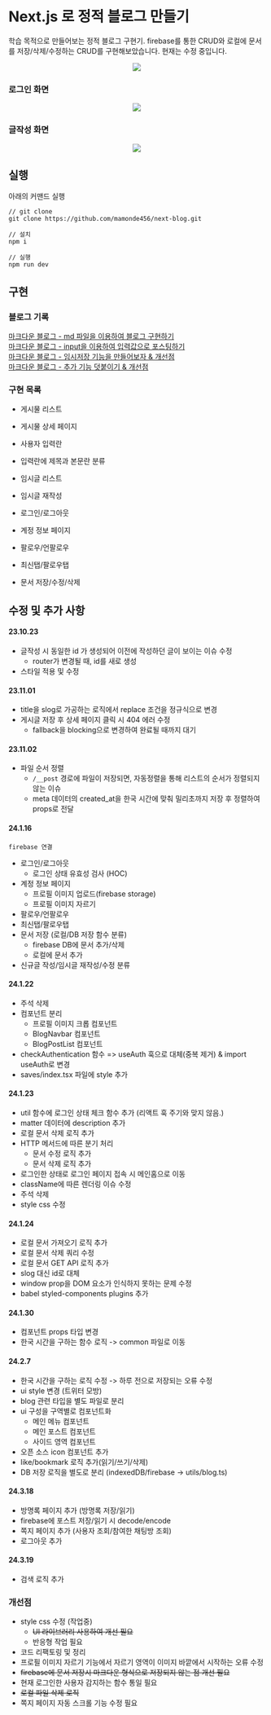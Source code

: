 # Next.js 로 정적 블로그 만들기

학습 목적으로 만들어보는 정적 블로그 구현기.
firebase를 통한 CRUD와 로컬에 문서를 저장/삭제/수정하는 CRUD를 구현해보았습니다.
현재는 수정 중입니다.

<p align="center">
<img src="https://github.com/mamonde456/next-blog/assets/81732659/06b8adf6-6049-4c56-8e25-403228c0500c" />
</p>

### 로그인 화면

<p align="center">
<img src="https://github.com/mamonde456/next-blog/assets/81732659/37bf99a7-ea92-4dd2-8328-8e081311ed89" />
</p>

### 글작성 화면

<p align="center">
<img src="https://github.com/mamonde456/next-blog/assets/81732659/1661ee0d-d675-4b0c-b2b4-ed7a809bfdf4" />
</p>

## 실행

아래의 커맨드 실행

```
// git clone
git clone https://github.com/mamonde456/next-blog.git

// 설치
npm i

// 실행
npm run dev

```

## 구현

### 블로그 기록

[마크다운 블로그 - md 파일을 이용하여 블로그 구현하기](https://velog.io/@mamonde456/Next로-마크다운-블로그를-만들어보자-1)<br/>
[마크다운 블로그 - input을 이용하여 입력값으로 포스팅하기](https://velog.io/@mamonde456/Next로-마크다운-블로그를-만들어보자-2)<br/>
[마크다운 블로그 - 임시저장 기능을 만들어보자 & 개선점](https://velog.io/@mamonde456/Next로-마크다운-블로그를-만들어보자-3)<br/>
[마크다운 블로그 - 추가 기능 덧붙이기 & 개선점](https://velog.io/@mamonde456/Next로-마크다운-블로그를-만들어보자-3)<br/>

### 구현 목록

- 게시물 리스트
- 게시물 상세 페이지
- 사용자 입력란
- 입력란에 제목과 본문란 분류
- 임시글 리스트
- 임시글 재작성

- 로그인/로그아웃
- 계정 정보 페이지
- 팔로우/언팔로우
- 최신탭/팔로우탭
- 문서 저장/수정/삭제

## 수정 및 추가 사항

#### 23.10.23

- 글작성 시 동일한 id 가 생성되어 이전에 작성하던 글이 보이는 이슈 수정
  - router가 변경될 때, id를 새로 생성
- 스타일 적용 및 수정

#### 23.11.01

- title을 slog로 가공하는 로직에서 replace 조건을 정규식으로 변경
- 게시글 저장 후 상세 페이지 클릭 시 404 에러 수정
  - fallback을 blocking으로 변경하여 완료될 때까지 대기

#### 23.11.02

- 파일 순서 정렬
  - `/__post` 경로에 파일이 저장되면, 자동정렬을 통해 리스트의 순서가 정렬되지 않는 이슈
  - meta 데이터의 created_at을 한국 시간에 맞춰 밀리초까지 저장 후 정렬하여 props로 전달

#### 24.1.16

`firebase 연결`

- 로그인/로그아웃
  - 로그인 상태 유효성 검사 (HOC)
- 계정 정보 페이지
  - 프로필 이미지 업로드(firebase storage)
  - 프로필 이미지 자르기
- 팔로우/언팔로우
- 최신탭/팔로우탭
- 문서 저장 (로컬/DB 저장 함수 분류)
  - firebase DB에 문서 추가/삭제
  - 로컬에 문서 추가
- 신규글 작성/임시글 재작성/수정 분류

#### 24.1.22

- 주석 삭제
- 컴포넌트 분리
  - 프로필 이미지 크롭 컴포넌트
  - BlogNavbar 컴포넌트
  - BlogPostList 컴포넌트
- checkAuthentication 함수 => useAuth 훅으로 대체(중복 제거) & import useAuth로 변경
- saves/index.tsx 파일에 style 추가

#### 24.1.23

- util 함수에 로그인 상태 체크 함수 추가 (리액트 훅 주기와 맞지 않음.)
- matter 데이터에 description 추가
- 로컬 문서 삭제 로직 추가
- HTTP 메서드에 따른 분기 처리
  - 문서 수정 로직 추가
  - 문서 삭제 로직 추가
- 로그인한 상태로 로그인 페이지 접속 시 메인홈으로 이동
- className에 따른 렌더링 이슈 수정
- 주석 삭제
- style css 수정

#### 24.1.24

- 로컬 문서 가져오기 로직 추가
- 로컬 문서 삭제 쿼리 수정
- 로컬 문서 GET API 로직 추가
- slog 대신 id로 대체
- window prop을 DOM 요소가 인식하지 못하는 문제 수정
- babel styled-components plugins 추가

#### 24.1.30

- 컴포넌트 props 타입 변경
- 한국 시간을 구하는 함수 로직 -> common 파일로 이동

#### 24.2.7

- 한국 시간을 구하는 로직 수정 -> 하루 전으로 저장되는 오류 수정
- ui style 변경 (트위터 모방)
- blog 관련 타입을 별도 파일로 분리
- ui 구성을 구역별로 컴포넌트화
  - 메인 메뉴 컴포넌트
  - 메인 포스트 컴포넌트
  - 사이드 영역 컴포넌트
- 오픈 소스 icon 컴포넌트 추가
- like/bookmark 로직 추가(읽기/쓰기/삭제)
- DB 저장 로직을 별도로 분리 (indexedDB/firebase -> utils/blog.ts)

#### 24.3.18

- 방명록 페이지 추가 (방명록 저장/읽기)
- firebase에 포스트 저장/읽기 시 decode/encode
- 쪽지 페이지 추가 (사용자 조회/참여한 채팅방 조회)
- 로그아웃 추가

#### 24.3.19

- 검색 로직 추가

### 개선점

- style css 수정 (작업중)
  - ~~UI 라이브러리 사용하여 개선 필요~~
  - 반응형 작업 필요
- 코드 리팩토링 및 정리
- 프로필 이미지 자르기 기능에서 자르기 영역이 이미지 바깥에서 시작하는 오류 수정
- ~~firebase에 문서 저장시 마크다운 형식으로 저장되지 않는 점 개선 필요~~
- 현재 로그인한 사용자 감지하는 함수 통일 필요
- ~~로컬 파일 삭제 로직~~
- 쪽지 페이지 자동 스크롤 기능 수정 필요
